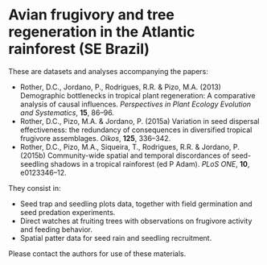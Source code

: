 # Avian frugivory and tree regeneration in the Atlantic rainforest (SE Brazil)

These are datasets and analyses accompanying the papers:
- Rother, D.C., Jordano, P., Rodrigues, R.R. & Pizo, M.A. (2013) Demographic bottlenecks in tropical plant regeneration: A comparative analysis of causal influences. _Perspectives in Plant Ecology Evolution and Systematics_, **15**, 86–96.
- Rother, D.C., Pizo, M.A. & Jordano, P. (2015a) Variation in seed dispersal effectiveness: the redundancy of consequences in diversified tropical frugivore assemblages. _Oikos_, **125**, 336–342.
- Rother, D.C., Pizo, M.A., Siqueira, T., Rodrigues, R.R. & Jordano, P. (2015b) Community-wide spatial and temporal discordances of seed-seedling shadows in a tropical rainforest (ed P Adam). _PLoS ONE_, **10**, e0123346–12.

They consist in:
- Seed trap and seedling plots data, together with field germination and seed predation experiments.
- Direct watches at fruiting trees with observations on frugivore activity and feeding behavior.
- Spatial patter data for seed rain and seedling recruitment.

Please contact the authors for use of these materials.

